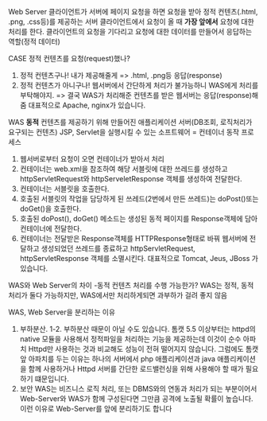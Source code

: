 Web Server
클라이언트가 서버에 페이지 요청을 하면 요청을 받아 정적 컨텐츠(.html, .png, .css등)를 제공하는 서버
클라이언트에서 요청이 올 때 __가장 앞에서__ 요청에 대한 처리를 한다.
클라이언트의 요청을 기다리고 요청에 대한 데이터를 만들어서 응답하는 역할(정적 데이터)

CASE
정적 컨텐츠를 요청(request)했나?
1. 정적 컨텐츠구나! 내가 제공해줄게 => .html, .png등 응답(response)
2. 정적 컨텐츠가 아니구나! 웹서버에서 간단하게 처리가 불가능하니 WAS에게 처리를 부탁해야지.
   => 결국 WAS가 처리해준 컨텐츠를 받은 웹서버는 응답(response)해줌
대표적으로 Apache, nginx가 있습니다.

WAS
__동적__ 컨텐츠를 제공하기 위해 만들어진 애플리케이션 서버(DB조회, 로직처리가 요구되는 컨텐츠)
JSP, Servlet을 실행시킬 수 있는 소프트웨어 = 컨테이너
동작 프로세스
1. 웹서버로부터 요청이 오면 컨테이너가 받아서 처리
2. 컨테이너는 web.xml을 참조하여 해당 서블릿에 대한 쓰레드를 생성하고 httpServletRequest와 httpServeletResponse 객체를 생성하여 전달한다.
3. 컨테이너는 서블릿을 호출한다.
4. 호출된 서블릿의 작업을 담당하게 된 쓰레드(2번에서 만든 쓰레드)는 doPost()또는 doGet()을 호출한다.
5. 호출된 doPost(), doGet() 메소드는 생성된 동적 페이지를 Response객체에 담아 컨테이너에 전달한다.
6. 컨테이너는 전달받은 Response객체를 HTTPResponse형태로 바꿔 웹서버에 전달하고 생성되었던 쓰레드를 종료하고 httpServletRequest, httpServletResponse 객체를 소멸시킨다.
대표적으로 Tomcat, Jeus, JBoss 가 있습니다.

WAS와 Web Server의 차이
-동적 컨텐츠 처리를 수행 가능한가?
WAS는 정적, 동적 처리가 둘다 가능하지만, WAS에서만 처리하게되면 과부하가 걸려 좋지 않음

WAS, Web Server을 분리하는 이유

1. 부하분산.
1-2. 부하분산 때문이 아닐 수도 있습니다.
     톰캣 5.5 이상부터는 httpd의 native 모듈을 사용해서 정적파일을 처리하는 기능을 제공하는데 이것이 순수 아파치 Httpd만 사용하는 것과 비교해도
     성능이 전혀 떨어지지 않습니다. 그럼에도 톰캣 앞 아파치를 두는 이유는 하나의 서버에서 php 애플리케이션과 java 애플리케이션을 함께 사용하거나
     Httpd 서버를 간단한 로드밸런싱을 위해 사용해야 할 때가 필요하기 떄문입니다.
2. 보안
   WAS는 비즈니스 로직 처리, 또는 DBMS와의 연동과 처리가 되는 부분이어서 Web-Server와 WAS가 함께 구성된다면 그만큼 공격에 노출될 확률이 높습니다.
   이런 이유로 Web-Server를 앞에 분리하기도 합니다
